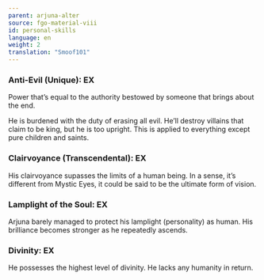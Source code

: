 ```yaml
---
parent: arjuna-alter
source: fgo-material-viii
id: personal-skills
language: en
weight: 2
translation: "Smoof101"
---
```


### Anti-Evil (Unique): EX

Power that’s equal to the authority bestowed by someone that brings about the end.

He is burdened with the duty of erasing all evil. He’ll destroy villains that claim to be king, but he is too upright. This is applied to everything except pure children and saints.

### Clairvoyance (Transcendental): EX

His clairvoyance supasses the limits of a human being. In a sense, it’s different from Mystic Eyes, it could be said to be the ultimate form of vision.

### Lamplight of the Soul: EX

Arjuna barely managed to protect his lamplight (personality) as human. His brilliance becomes stronger as he repeatedly ascends.

### Divinity: EX

He possesses the highest level of divinity. He lacks any humanity in return.
